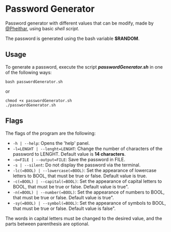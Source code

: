 # Password Generator

Password generator with different values that can be modify, made by [@Pheithar](https://github.com/Pheithar), using basic *shell script*.

The password is generated using the bash variable **$RANDOM**.

## Usage

To generate a password, execute the script ***passwordGenerator.sh*** in one of the following ways:

```shell
bash passwordGenerator.sh
```
or
```shell
chmod +x passwordGenerator.sh
./passwordGenerator.sh
```

## Flags

The flags of the program are the following:

* ``` -h | --help ```: Opens the 'help' panel.
* ``` -l=LENGHT | --lenght=LENGHT ```: Change the number of characters of the password to LENGHT. Default value is **14 characters**.
* ``` -o=FILE | --output=FILE ```: Save the password in FILE.
* ``` -s | --silent ```: Do not display the password via the terminal.
* ``` -lc(=BOOL) | --lowercase(=BOOL) ```: Set the appearance of lowercase letters to BOOL, that must be true or false. Default value is true.
* ``` -c(=BOOL) | --capital(=BOOL) ```: Set the appearance of capital letters to BOOL, that must be true or false. Default value is true".
* ``` -n(=BOOL) | --number(=BOOL) ```: Set the appearance of numbers to BOOL, that must be true or false. Default value is true".
* ``` -sy(=BOOL) | --symbol(=BOOL) ```: Set the appearance of symbols to BOOL, that must be true or false. Default value is false".

The words in capital letters must be changed to the desired value, and the parts between parenthesis are optional.
